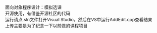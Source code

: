 面向对象程序设计：模拟选课                    
开源使用，有借鉴开源社区的代码                     
运行请点.sln文件打开Visual Studio，然后在VS中运行AddEdit.cpp查看结果                 
上传主要是为了纪念一下以前做的课程项目
